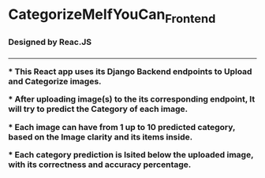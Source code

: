 <h1>CategorizeMeIfYouCan<sub>Frontend</sub></h1>
<h3>Designed by Reac.JS<h3>
<hr />
<p>* This React app uses its Django Backend endpoints to Upload and Categorize images.<p>
<p>* After uploading image(s) to the its corresponding endpoint, It will try to predict the Category of each image.<p>
<p>* Each image can have from 1 up to 10 predicted category, based on the Image clarity and its items inside.<p>
<p>* Each category prediction is lsited below the uploaded image, with its correctness and accuracy percentage.<p>